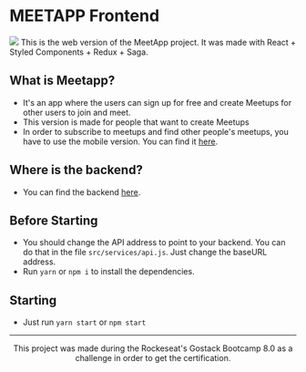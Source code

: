 # MEETAPP Frontend

 <img src="public/favicon.ico"> This is the web version of the MeetApp project.
It was made with React + Styled Components + Redux + Saga.

## What is Meetapp?

- It's an app where the users can sign up for free and create Meetups for other users to join and meet.
- This version is made for people that want to create Meetups
- In order to subscribe to meetups and find other people's meetups, you have to use the mobile version. You can find it [here](https://github.com/igorsouza-dev/meetapp-mobile).

## Where is the backend?

- You can find the backend [here](https://github.com/igorsouza-dev/meetapp-backend).


## Before Starting

- You should change the API address to point to your backend. You can do that in the file `src/services/api.js`. Just change the baseURL address.
- Run `yarn` or `npm i` to install the dependencies.

## Starting

- Just run `yarn start` or `npm start`

---

<div align="center">
This project was made during the Rockeseat's Gostack Bootcamp 8.0 as a challenge in order to get the certification.
</div>
